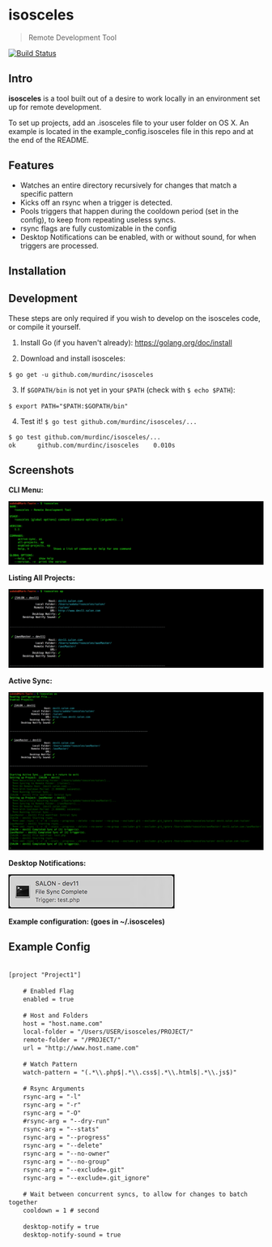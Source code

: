# isosceles
> Remote Development Tool

[![Build Status](https://travis-ci.org/murdinc/isosceles.svg)](https://travis-ci.org/murdinc/isosceles)

## Intro
**isosceles** is a tool built out of a desire to work locally in an environment set up for remote development.

To set up projects, add an .isosceles file to your user folder on OS X. An example is located in the example_config.isosceles file in this repo and at the end of the README.

## Features
* Watches an entire directory recursively for changes that match a specific pattern
* Kicks off an rsync when a trigger is detected.
* Pools triggers that happen during the cooldown period (set in the config), to keep from repeating useless syncs.
* rsync flags are fully customizable in the config
* Desktop Notifications can be enabled, with or without sound, for when triggers are processed.

## Installation


## Development
These steps are only required if you wish to develop on the isosceles code, or compile it yourself.

1. Install Go (if you haven't already): https://golang.org/doc/install

2. Download and install isosceles:

  `$ go get -u github.com/murdinc/isosceles`

3. If `$GOPATH/bin` is not yet in your `$PATH` (check with `$ echo $PATH`):

  `$ export PATH="$PATH:$GOPATH/bin"`

4. Test it! `$ go test github.com/murdinc/isosceles/...`

```
$ go test github.com/murdinc/isosceles/...
ok      github.com/murdinc/isosceles    0.010s
```



## Screenshots

**CLI Menu:**

![screenshot1](screenshots/help.png)

**Listing All Projects:**

![screenshot1](screenshots/active-projects.png)

**Active Sync:**

![screenshot1](screenshots/active-sync.png)

**Desktop Notifications:**

![screenshot1](screenshots/desktop-notification.png)

**Example configuration: (goes in ~/.isosceles)**


## Example Config

```

[project "Project1"]

    # Enabled Flag
    enabled = true

    # Host and Folders
    host = "host.name.com"
    local-folder = "/Users/USER/isosceles/PROJECT/"
    remote-folder = "/PROJECT/"
    url = "http://www.host.name.com"

    # Watch Pattern
    watch-pattern = "(.*\\.php$|.*\\.css$|.*\\.html$|.*\\.js$)"

    # Rsync Arguments
    rsync-arg = "-l"
    rsync-arg = "-r"
    rsync-arg = "-O"
    #rsync-arg = "--dry-run"
    rsync-arg = "--stats"
    rsync-arg = "--progress"
    rsync-arg = "--delete"
    rsync-arg = "--no-owner"
    rsync-arg = "--no-group"
    rsync-arg = "--exclude=.git"
    rsync-arg = "--exclude=.git_ignore"

    # Wait between concurrent syncs, to allow for changes to batch together
    cooldown = 1 # second

    desktop-notify = true
    desktop-notify-sound = true

